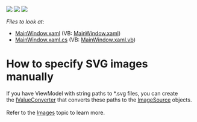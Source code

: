 <!-- default badges list -->
![](https://img.shields.io/endpoint?url=https://codecentral.devexpress.com/api/v1/VersionRange/128642257/19.1.4%2B)
[![](https://img.shields.io/badge/Open_in_DevExpress_Support_Center-FF7200?style=flat-square&logo=DevExpress&logoColor=white)](https://supportcenter.devexpress.com/ticket/details/T612359)
[![](https://img.shields.io/badge/📖_How_to_use_DevExpress_Examples-e9f6fc?style=flat-square)](https://docs.devexpress.com/GeneralInformation/403183)
<!-- default badges end -->
<!-- default file list -->
*Files to look at*:

* [MainWindow.xaml](./CS/SpecifySVGImagesManually/MainWindow.xaml) (VB: [MainWindow.xaml](./VB/SpecifySVGImagesManually/MainWindow.xaml))
* [MainWindow.xaml.cs](./CS/SpecifySVGImagesManually/MainWindow.xaml.cs) (VB: [MainWindow.xaml.vb](./VB/SpecifySVGImagesManually/MainWindow.xaml.vb))
<!-- default file list end -->
# How to specify SVG images manually


If you have ViewModel with string paths to *.svg files, you can create the <a href="https://msdn.microsoft.com/library/system.windows.data.ivalueconverter">IValueConverter</a> that converts these paths to the <a href="https://msdn.microsoft.com/library/system.windows.media.imagesource">ImageSource</a> objects.<br><br>Refer to the <a href="https://documentation.devexpress.com/WPF/114013/Common-Concepts/Images">Images</a> topic to learn more.
